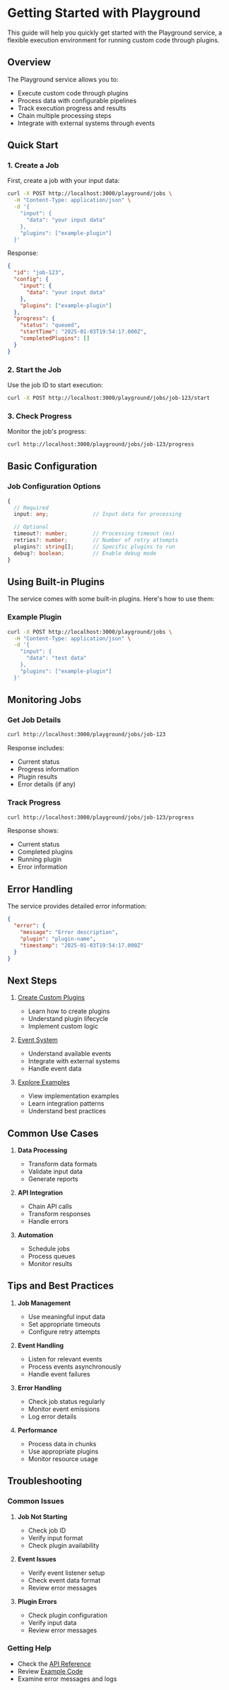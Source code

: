 # Getting Started with Playground

This guide will help you quickly get started with the Playground service, a flexible execution environment for running custom code through plugins.

## Overview

The Playground service allows you to:

- Execute custom code through plugins
- Process data with configurable pipelines
- Track execution progress and results
- Chain multiple processing steps
- Integrate with external systems through events

## Quick Start

### 1. Create a Job

First, create a job with your input data:

```bash
curl -X POST http://localhost:3000/playground/jobs \
  -H "Content-Type: application/json" \
  -d '{
    "input": {
      "data": "your input data"
    },
    "plugins": ["example-plugin"]
  }'
```

Response:

```json
{
  "id": "job-123",
  "config": {
    "input": {
      "data": "your input data"
    },
    "plugins": ["example-plugin"]
  },
  "progress": {
    "status": "queued",
    "startTime": "2025-01-03T19:54:17.000Z",
    "completedPlugins": []
  }
}
```

### 2. Start the Job

Use the job ID to start execution:

```bash
curl -X POST http://localhost:3000/playground/jobs/job-123/start
```

### 3. Check Progress

Monitor the job's progress:

```bash
curl http://localhost:3000/playground/jobs/job-123/progress
```

## Basic Configuration

### Job Configuration Options

```typescript
{
  // Required
  input: any;              // Input data for processing

  // Optional
  timeout?: number;        // Processing timeout (ms)
  retries?: number;        // Number of retry attempts
  plugins?: string[];      // Specific plugins to run
  debug?: boolean;         // Enable debug mode
}
```

## Using Built-in Plugins

The service comes with some built-in plugins. Here's how to use them:

### Example Plugin

```bash
curl -X POST http://localhost:3000/playground/jobs \
  -H "Content-Type: application/json" \
  -d '{
    "input": {
      "data": "test data"
    },
    "plugins": ["example-plugin"]
  }'
```

## Monitoring Jobs

### Get Job Details

```bash
curl http://localhost:3000/playground/jobs/job-123
```

Response includes:

- Current status
- Progress information
- Plugin results
- Error details (if any)

### Track Progress

```bash
curl http://localhost:3000/playground/jobs/job-123/progress
```

Response shows:

- Current status
- Completed plugins
- Running plugin
- Error information

## Error Handling

The service provides detailed error information:

```json
{
  "error": {
    "message": "Error description",
    "plugin": "plugin-name",
    "timestamp": "2025-01-03T19:54:17.000Z"
  }
}
```

## Next Steps

1. [Create Custom Plugins](../plugins/README.md)
   - Learn how to create plugins
   - Understand plugin lifecycle
   - Implement custom logic

2. [Event System](./webhooks.md)
   - Understand available events
   - Integrate with external systems
   - Handle event data

3. [Explore Examples](../examples/README.md)
   - View implementation examples
   - Learn integration patterns
   - Understand best practices

## Common Use Cases

1. **Data Processing**
   - Transform data formats
   - Validate input data
   - Generate reports

2. **API Integration**
   - Chain API calls
   - Transform responses
   - Handle errors

3. **Automation**
   - Schedule jobs
   - Process queues
   - Monitor results

## Tips and Best Practices

1. **Job Management**
   - Use meaningful input data
   - Set appropriate timeouts
   - Configure retry attempts

2. **Event Handling**
   - Listen for relevant events
   - Process events asynchronously
   - Handle event failures

3. **Error Handling**
   - Check job status regularly
   - Monitor event emissions
   - Log error details

4. **Performance**
   - Process data in chunks
   - Use appropriate plugins
   - Monitor resource usage

## Troubleshooting

### Common Issues

1. **Job Not Starting**
   - Check job ID
   - Verify input format
   - Check plugin availability

2. **Event Issues**
   - Verify event listener setup
   - Check event data format
   - Review error messages

3. **Plugin Errors**
   - Check plugin configuration
   - Verify input data
   - Review error messages

### Getting Help

- Check the [API Reference](../api/README.md)
- Review [Example Code](../examples/README.md)
- Examine error messages and logs
